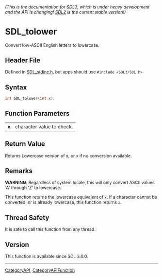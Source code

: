 ###### (This is the documentation for SDL3, which is under heavy development and the API is changing! [SDL2](https://wiki.libsdl.org/SDL2/) is the current stable version!)
# SDL_tolower

Convert low-ASCII English letters to lowercase.

## Header File

Defined in [SDL_stdinc.h](https://github.com/libsdl-org/SDL/blob/main/include/SDL3/SDL_stdinc.h), but apps should use `#include <SDL3/SDL.h>`

## Syntax

```c
int SDL_tolower(int x);

```

## Function Parameters

|           |                           |
| --------- | ------------------------- |
| **x**     | character value to check. |

## Return Value

Returns Lowercase version of x, or x if no conversion available.

## Remarks

**WARNING**: Regardless of system locale, this will only convert ASCII
values 'A' through 'Z' to lowercase.

This function returns the lowercase equivalent of `x`. If a character
cannot be converted, or is already lowercase, this function returns `x`.

## Thread Safety

It is safe to call this function from any thread.

## Version

This function is available since SDL 3.0.0.

----
[CategoryAPI](CategoryAPI), [CategoryAPIFunction](CategoryAPIFunction)


